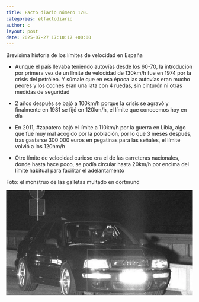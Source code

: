 ```yaml
---
title: Facto diario número 120.
categories: elfactodiario
author: c
layout: post
date: 2025-07-27 17:10:17 +00:00
---
```

Brevísima historia de los límites de velocidad en España
- Aunque el país llevaba teniendo autovías desde los 60-70, la introdución por primera vez de un límite de velocidad de 130km/h fue en 1974 por la crisis del petróleo. Y súmale que en esa época las autovías eran mucho peores y los coches eran una lata con 4 ruedas, sin cinturón ni otras medidas de seguridad

- 2 años después se bajó a 100km/h porque la crisis se agravó y finalmente en 1981 se fijó en 120km/h, el límite que conocemos hoy en día

- En 2011, #zapatero bajó el límite a 110km/h por la guerra en Libia, algo que fue muy mal acogido por la población, por lo que 3 meses después, tras gastarse 300 000 euros en pegatinas para las señales, el límite volvió a los 120hm/h

- Otro límite de velocidad curioso era el de las carreteras nacionales, donde hasta hace poco, se podía circular hasta 20km/h por encima del límite habitual para facilitar el adelantamento

Foto: el monstruo de las galletas multado en dortmund

![2025_07_27_17_10_26_untitled-1.webp](/assets/2025_07_27_17_10_26_untitled-1.webp)
